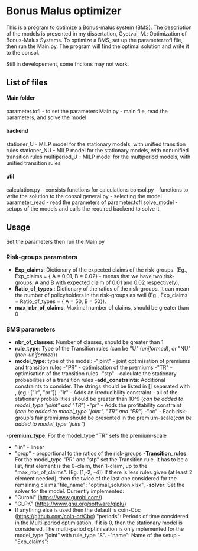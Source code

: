 # Bonus Malus optimizer

This is a program to optimize a Bonus-malus system (BMS). The description of the models is presented in my dissertation, Gyetvai, M.: Optimization of Bonus-Malus Systems.
To optimize a BMS, set up the parameter.tofl file, then run the Main.py. The program will find the optimal solution and write it to the consol. 

Still in developement, some fncions may not work.



## List of files
#### Main folder
parameter.tofl - to set the parameters
Main.py - main file, read the parameters, and solve the model

#### backend 
stationer_U -  MILP model for the stationary models, with unified transition rules
stationer_NU - MILP model for the stationary models, with nonunified transition rules
multiperiod_U -  MILP model for the multiperiod models, with unified transition rules

#### util
calculation.py - consists functions for calculations
consol.py - functions to write the solution to the consol
general.py - selecting the model
parameter_read - read the parameters of parameter.tofl
solve_model - setups of the models and calls the required backend to solve it


## Usage
Set the parameters then run the Main.py

### Risk-groups parameters 
- **Exp_claims**: Dictionary of the expected claims of the risk-groups. (Eg., Exp_claims = { A = 0.01,  B = 0.02} - menas that we have two risk-groups, A and B with expected claim               of 0.01 and 0.02 respectively).
- **Ratio_of_types** :  Dictionary of the ratios of the risk-groups. It can mean the number of policyholders in the risk-groups as well (Eg., Exp_claims = Ratio_of_types =  { A = 50,  B = 50}).
- **max_nbr_of_claims**:  Maximal number of claims, should be greater than 0

### BMS parameters
- **nbr_of_classes**: Number of classes, should be greater than 1
- **rule_type**:  Type of the Transition rules (can be "U" (_uniformed_), or "NU" (_non-uniformed_))
- **model_type**: type of the model:
    -"joint" - joint optimisation of premiums and transition rules
    -"PR"    - optimisation of the premiums
    -"TR"    - optimisation of the transition rules
   -"stp"   - calculate the stationary probabilities of a transition rules
-**add_constraints**: Additional constraints to consider. The strings should be listed in [] separated with , (eg.: ["ir", "pr"])
    -"ir" - Adds an irreducibility constraint - all of the stationary probabilities should be greater than 10^9 (_can be added to model_type "joint" and "TR"_)
    -"pr" - Adds the profitability constraint (_can be added to model_type "joint", "TR" and "PR"_)
    -"oc" - Each risk-group's fair premiums should be presented in the premium-scale(_can be added to model_type "joint"_)

-**premium_type**: For the model_type "TR" sets the premium-scale
  - "lin"  - linear
  - "prop" - proportional to the ratios of the risk-groups
-**Transition_rules**:   For the model_type "PR" and "stp" set the Transition rule. It has to be a list, first element
is the 0-claim, then 1-claim, up to the "max_nbr_of_claims". (Eg. [1,-2, -4])
If there is less rules given (at least 2 element needed), then the twice of the last one considered
for the remaining claims."file_name": "optimal_solution.xlsx",
-**solver**: Set the solver for the model. Currently implemented:
- "Gurobi" (https://www.gurobi.com/)
- "GLPK" (https://www.gnu.org/software/glpk/)
- If anything else is used then the default is coin-Cbc (https://github.com/coin-or/Cbc)
"periods": Periods of time considered in the Multi-period optimisation. If it is 0, then the stationary model is considered.
The multi-period optimisation is only mplemented for the model_type "joint" with rule_type "S".
-"name": Name of the setup
-"Exp_claims": 


